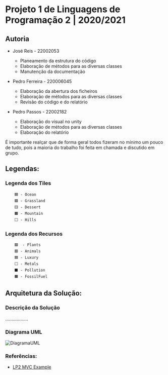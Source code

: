 # Projeto 1 de Linguagens de Programação 2 | 2020/2021
## Autoria
- José Reis - 22002053
  - Planeamento da estrutura do código
  - Elaboração de métodos para as diversas classes
  - Manutenção da documentação

- Pedro Ferreira - 220006045
  - Elaboração da abertura dos ficheiros
  - Elaboração de métodos para as diversas classes
  - Revisão do código e do relatório

- Pedro Passos - 22002182
  - Elaboração do visual no unity
  + Elaboração de métodos para as diversas classes
  - Elaboração do relatório

É importante realçar que de forma geral todos fizeram no mínimo um pouco de tudo, pois a maioria do trabalho foi feita em chamada e discutido em grupo.

## Legendas:
### Legenda dos Tiles
        🟦 - Ocean
        🟩 - Grassland
        🟨 - Dessert
        🟫 - Mountain
        ⬜ - Hills

### Legenda dos Recursos
        🟩  - Plants
        🟥 - Animals
        🟦 - Luxury
        ⬜ - Metals
        ⬛ - Pollution
        🟧 - FossilFuel

## Arquitetura da Solução:
### Descrição da Solução
..................
### Diagrama UML
![DiagramaUML](img/umlDiagram.png "Diagrama UML")

### Referências:
- [LP2 MVC Example](https://www.youtube.com/watch?v=_z_iRUjmvzE&t=4314s)

